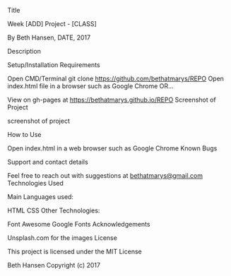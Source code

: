 Title

Week [ADD] Project - [CLASS]

By Beth Hansen, DATE, 2017

Description

Setup/Installation Requirements

Open CMD/Terminal
git clone https://github.com/bethatmarys/REPO
Open index.html file in a browser such as Google Chrome
OR...

View on gh-pages at https://bethatmarys.github.io/REPO
Screenshot of Project

screenshot of project

How to Use

Open index.html in a web browser such as Google Chrome
Known Bugs

Support and contact details

Feel free to reach out with suggestions at bethatmarys@gmail.com
Technologies Used

Main Languages used:

HTML
CSS
Other Technologies:

Font Awesome
Google Fonts
Acknowledgements

Unsplash.com for the images
License

This project is licensed under the MIT License

Beth Hansen Copyright (c) 2017
